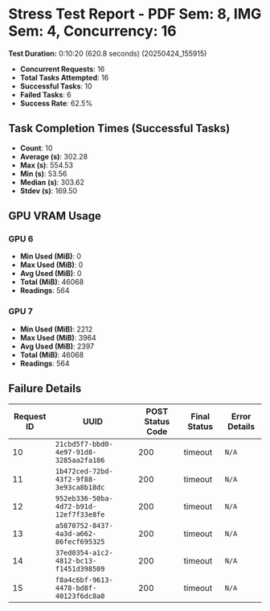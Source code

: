 # Stress Test Report - PDF Sem: 8, IMG Sem: 4, Concurrency: 16

**Test Duration:** 0:10:20 (620.8 seconds) (20250424_155915)

- **Concurrent Requests**: 16
- **Total Tasks Attempted**: 16
- **Successful Tasks**: 10
- **Failed Tasks**: 6
- **Success Rate**: 62.5%

## Task Completion Times (Successful Tasks)

- **Count**: 10
- **Average (s)**: 302.28
- **Max (s)**: 554.53
- **Min (s)**: 53.56
- **Median (s)**: 303.62
- **Stdev (s)**: 169.50

## GPU VRAM Usage

### GPU 6

- **Min Used (MiB)**: 0
- **Max Used (MiB)**: 0
- **Avg Used (MiB)**: 0
- **Total (MiB)**: 46068
- **Readings**: 564

### GPU 7

- **Min Used (MiB)**: 2212
- **Max Used (MiB)**: 3964
- **Avg Used (MiB)**: 2397
- **Total (MiB)**: 46068
- **Readings**: 564


## Failure Details

| Request ID | UUID | POST Status Code | Final Status | Error Details |
|---|---|---|---|---|
| 10 | `21cbd5f7-bbd0-4e97-91d8-3285aa2fa186` | 200 | timeout | `N/A` |
| 11 | `1b472ced-72bd-43f2-9f88-3e93ca8b18dc` | 200 | timeout | `N/A` |
| 12 | `952eb336-50ba-4d72-b91d-12ef7f33e8fe` | 200 | timeout | `N/A` |
| 13 | `a5870752-8437-4a3d-a662-86fecf695325` | 200 | timeout | `N/A` |
| 14 | `37ed0354-a1c2-4812-bc13-f1451d398509` | 200 | timeout | `N/A` |
| 15 | `f8a4c6bf-9613-4478-bd8f-40123f6dc8a0` | 200 | timeout | `N/A` |
